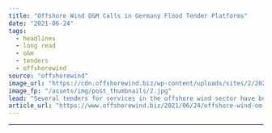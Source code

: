 ```yaml
---
title: "Offshore Wind O&M Calls in Germany Flood Tender Platforms"
date: "2021-06-24"
tags: 
  - headlines
  - long read
  - o&m
  - tenders
  - offshorewind
source: "offshorewind"
image_url: "https://cdn.offshorewind.biz/wp-content/uploads/sites/2/2020/04/06104437/EnBW-Baltic-1.jpg"
image_fp: "/assets/img/post_thumbnails/2.jpg"
lead: "Several tenders for services in the offshore wind sector have been published over the"
article_url: "https://www.offshorewind.biz/2021/06/24/offshore-wind-om-calls-in-germany-flood-tender-platforms/"
---
```


---
